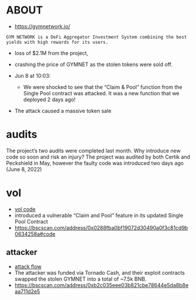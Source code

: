 # ABOUT

* https://gymnetwork.io/

```
GYM NETWORK is a DeFi Aggregator Investment System combining the best yields with high rewards for its users.

```

* loss of $2.1M from the project, 
* crashing the price of GYMNET as the stolen tokens were sold off.


* Jun 8 at 10:03:
    * We were shocked to see that the “Claim & Pool” function from the Single Pool contract was attacked. It was a new function that we deployed 2 days ago! 

* The attack caused a massive token sale


# audits

The project’s two audits were completed last month.
Why introduce new code so soon and risk an injury?
The project was audited by both Certik and Peckshield in May, however the faulty code was introduced two days ago (June 8, 2022)

# vol

* [vol code](./vol.md)
* introduced a vulnerable “Claim and Pool” feature in its updated Single Pool Contract 
* https://bscscan.com/address/0x0288fba0bf19072d30490a0f3c81cd9b0634258a#code


## attacker

* [attack flow](./hacker.md)
* The attacker was funded via Tornado Cash, and their exploit contracts swapped the stolen GYMNET into a total of ~7.5k BNB.
* https://bscscan.com/address/0xb2c035eee03b821cbe78644e5da8b8eaa711d2e5

